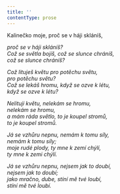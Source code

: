 ```yaml
---
title: ''
contentType: prose
---
```


Kalinečko moje, proč se v háji skláníš,

_proč se v háji skláníš?  
Což se světla bojíš, což se slunce chráníš,  
což se slunce chráníš?_

_Což lituješ květu pro potěchu světu,  
pro potěchu světu?  
Což se lekáš hromu, když se ozve k létu,  
když se ozve k létu?_

_Nelituji květu, nelekám se hromu,  
nelekám se hromu,  
a mám ráda světlo, to je koupel stromů,  
to je koupel stromů._

_Já se vzhůru nepnu, nemám k tomu síly,  
nemám k tomu síly;  
moje rudé plody, ty mne k zemí chýlí,  
ty mne k zemi chýlí._

_Já se vzhůru nepnu, nejsem jak to doubí,  
nejsem jak to doubí;  
jako mračno, dube, stíní mě tvé loubí,  
stíní mě tvé loubí._
